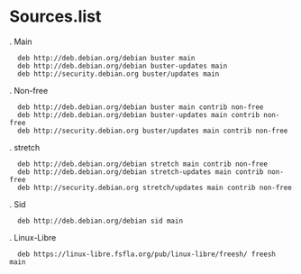 
# Sources.list

. Main


      deb http://deb.debian.org/debian buster main
      deb http://deb.debian.org/debian buster-updates main
      deb http://security.debian.org buster/updates main

. Non-free


      deb http://deb.debian.org/debian buster main contrib non-free
      deb http://deb.debian.org/debian buster-updates main contrib non-free
      deb http://security.debian.org buster/updates main contrib non-free

. stretch


      deb http://deb.debian.org/debian stretch main contrib non-free
      deb http://deb.debian.org/debian stretch-updates main contrib non-free
      deb http://security.debian.org stretch/updates main contrib non-free


. Sid

      deb http://deb.debian.org/debian sid main
.
 Linux-Libre

      deb https://linux-libre.fsfla.org/pub/linux-libre/freesh/ freesh main


